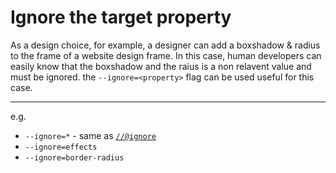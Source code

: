 # Ignore the target property

As a design choice, for example, a designer can add a boxshadow & radius to the frame of a website design frame. In this case, human developers can easily know that the boxshadow and the raius is a non relavent value and must be ignored. the `--ignore=<property>` flag can be used useful for this case.

---

e.g.

- `--ignore=*` - same as [`//@ignore`](../@ignore/README.md)
- `--ignore=effects`
- `--ignore=border-radius`
